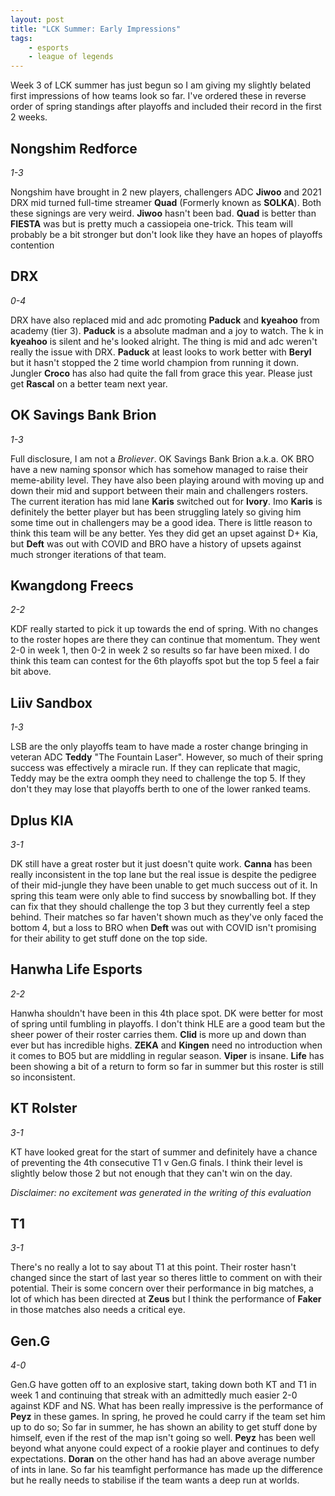 ```yaml
---
layout: post
title: "LCK Summer: Early Impressions"
tags:
    - esports
    - league of legends
---
```


Week 3 of LCK summer has just begun so I am giving my slightly belated first
impressions of how teams look so far. I've ordered these in reverse order of
spring standings after playoffs and included their record in the first 2 weeks.

## Nongshim Redforce
*1-3*

Nongshim have brought in 2 new players, challengers ADC **Jiwoo** and 2021 DRX
mid turned full-time streamer **Quad** (Formerly known as **SOLKA**). Both 
these signings are very weird. **Jiwoo** hasn't been bad. **Quad** is better 
than **FIESTA** was but is pretty much a cassiopeia one-trick. This team 
will probably be a bit stronger but don't look like they have an hopes of 
playoffs contention

## DRX
*0-4*

DRX have also replaced mid and adc promoting **Paduck** and **kyeahoo** from 
academy (tier 3). **Paduck** is a absolute madman and a joy to watch. The k in
**kyeahoo** is silent and he's looked alright. The thing is mid and adc weren't
really the issue with DRX. **Paduck** at least looks to work better with 
**Beryl** but it hasn't stopped the 2 time world champion from running it down.
Jungler **Croco** has also had quite the fall from grace this year. Please just
get **Rascal** on a better team next year.

## OK Savings Bank Brion
*1-3*

Full disclosure, I am not a *Broliever*. OK Savings Bank Brion a.k.a. OK BRO
have a new naming sponsor which has somehow managed to raise their meme-ability
level. They have also been playing around with moving up and down their mid and
support between their main and challengers rosters. The current iteration has
mid lane **Karis** switched out for **Ivory**. Imo **Karis** is definitely the
better player but has been struggling lately so giving him some time out in
challengers may be a good idea. There is little reason to think this team will
be any better. Yes they did get an upset against D+ Kia, but **Deft** was out
with COVID and BRO have a history of upsets against much stronger iterations of
that team.

## Kwangdong Freecs
*2-2*

KDF really started to pick it up towards the end of spring. With no changes to
the roster hopes are there they can continue that momentum. They went 2-0 in
week 1, then 0-2 in week 2 so results so far have been mixed. I do think this
team can contest for the 6th playoffs spot but the top 5 feel a fair bit above.

## Liiv Sandbox
*1-3*

LSB are the only playoffs team to have made a roster change bringing in veteran
ADC **Teddy** "The Fountain Laser". However, so much of their spring success
was effectively a miracle run. If they can replicate that magic, Teddy may be
the extra oomph they need to challenge the top 5. If they don't they may lose
that playoffs berth to one of the lower ranked teams.

## Dplus KIA
*3-1*

DK still have a great roster but it just doesn't quite work. **Canna** has been
really inconsistent in the top lane but the real issue is despite the pedigree
of their mid-jungle they have been unable to get much success out of it. In 
spring this team were only able to find success by snowballing bot. If they can
fix that they should challenge the top 3 but they currently feel a step behind.
Their matches so far haven't shown much as they've only faced the bottom 4, but
a loss to BRO when **Deft** was out with COVID isn't promising for their
ability to get stuff done on the top side.

## Hanwha Life Esports
*2-2*

Hanwha shouldn't have been in this 4th place spot. DK were better for most of
spring until fumbling in playoffs. I don't think HLE are a good team but the
sheer power of their roster carries them. **Clid** is more up and down than
ever but has incredible highs. **ZEKA** and **Kingen** need no introduction
when it comes to BO5 but are middling in regular season. **Viper** is insane.
**Life** has been showing a bit of a return to form so far in summer but this
roster is still so inconsistent.

## KT Rolster
*3-1*

KT have looked great for the start of summer and definitely have a chance of
preventing the 4th consecutive T1 v Gen.G finals. I think their level is
slightly below those 2 but not enough that they can't win on the day. 

*Disclaimer: no excitement was generated in the writing of this evaluation*

## T1
*3-1*

There's no really a lot to say about T1 at this point. Their roster hasn't
changed since the start of last year so theres little to comment on with their
potential. Their is some concern over their performance in big matches, a lot
of which has been directed at **Zeus** but I think the performance of **Faker**
in those matches also needs a critical eye.

## Gen.G
*4-0*

Gen.G have gotten off to an explosive start, taking down both KT and T1 in week
1 and continuing that streak with an admittedly much easier 2-0 against KDF and
NS. What has been really impressive is the performance of **Peyz** in these 
games. In spring, he proved he could carry if the team set him up to do so; So
far in summer, he has shown an ability to get stuff done by himself, even if
the rest of the map isn't going so well. **Peyz** has been well beyond what
anyone could expect of a rookie player and continues to defy expectations.
**Doran** on the other hand has had an above average number of ints in lane. So
far his teamfight performance has made up the difference but he really needs to
stabilise if the team wants a deep run at worlds.